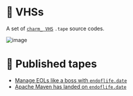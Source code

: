 #  📼 VHSs

A set of [`charm_ VHS`](https://github.com/charmbracelet/vhs) `.tape` source codes.

![image](https://user-images.githubusercontent.com/5235127/201874304-a9f6dad5-b444-4343-9039-cf1eff30de0e.png)

# 🍿 Published tapes

- [Manage EOLs like a boss with `endoflife.date`](https://youtu.be/ZOoawjzVa0g)
- [Apache Maven has landed on `endoflife.date`](https://youtu.be/nEMeppRgMZY)
